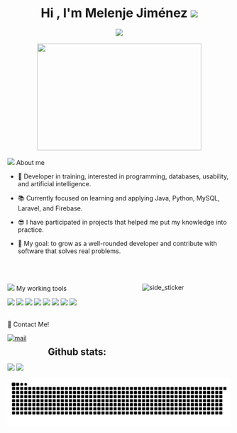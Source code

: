 <h1 align="center">Hi , I'm Melenje Jiménez <img src="https://media.giphy.com/media/hvRJCLFzcasrR4ia7z/giphy.gif" width="35"></h1>
<p align="center">
<a href="https://github.com/DenverCoder1/readme-typing-svg"><img src="https://readme-typing-svg.herokuapp.com?font=Time+New+Roman&color=%23C8BE25&size=25&center=true&vCenter=true&width=600&height=100&lines=Software+Engineer+@MelenjeJimenez_07;Computer+Science+Student;Competitive+Programmer;FUP"></a>
  <!--🖼️RICK-->
<p align="center">
<img src="https://c.tenor.com/p7IgwS17V0sAAAAC/rtj-rick-and-morty.gif" height="240" width="370">
</p>
<picture><img src = "https://github.com/7oSkaaa/7oSkaaa/blob/main/Images/about_me.gif?raw=true" width = 50px></picture> About me

<br>

- 🔧 Developer in training, interested in programming, databases, usability, and artificial intelligence.

- 📚 Currently focused on learning and applying Java, Python, MySQL, Laravel, and Firebase.
  
- 😎 I have participated in projects that helped me put my knowledge into practice.
  
- 🎯 My goal: to grow as a well-rounded developer and contribute with software that solves real problems.
<br><br>
<br><br>
<img align="right" width=200px height=200px alt="side_sticker" src="https://media.giphy.com/media/TEnXkcsHrP4YedChhA/giphy.gif" />

<img src="https://media.giphy.com/media/iY8CRBdQXODJSCERIr/giphy.gif" width="30px">&nbsp;My working tools

<img src="https://img.shields.io/badge/c++%20-%2300599C.svg?&style=for-the-badge&logo=c%2B%2B&ogoColor=white"/> <img src="https://img.shields.io/badge/c%23%20-%23239120.svg?&style=for-the-badge&logo=c-sharp&logoColor=white"/> <img src="https://img.shields.io/badge/python%20-%2314354C.svg?&style=for-the-badge&logo=python&logoColor=white"/>
 <img src="https://img.shields.io/badge/html5%20-%23E34F26.svg?&style=for-the-badge&logo=html5&logoColor=white"/> <img src="https://img.shields.io/badge/css3%20-%231572B6.svg?&style=for-the-badge&logo=css3&logoColor=white"/>
<img src="https://img.shields.io/badge/git%20-%23F05033.svg?&style=for-the-badge&logo=git&logoColor=white"/> <img src="https://img.shields.io/badge/github%20-%23121011.svg?&style=for-the-badge&logo=github&logoColor=white"/>
<img src="https://img.shields.io/badge/javascript%20-%23323330.svg?&style=for-the-badge&logo=javascript&logoColor=%23F7DF1E"/> 

<br>📩 Contact Me!</br>

  <a href="mailto:melenjejimenez6@gmail.com" target="_blank">
    <img src="https://img.shields.io/badge/Gmail-melenjejimenez6%40gmail.com-EA4335?style=for-the-badge&logo=gmail&logoColor=white" alt="mail" style="margin-bottom: 5px;" />
  </a>


<h2 align="center" style="margin: 5px 10px;">Github stats:</h2>

[![](https://github-readme-stats.vercel.app/api?username=MelenjeJimenez07&show_icons=true&theme=tokyonight&hide_border=true&locale=en)](https://github.com/MelenjeJimenez07)
[![](https://github-readme-streak-stats.herokuapp.com/?user=MelenjeJimenez07&theme=material-palenight)](https://github.com/MelenjeJimenez07)
</div>

	
<p align = "center">
	<img src = "https://github.com/7oSkaaa/7oSkaaa/blob/output/github-contribution-grid-snake.svg?" alt = "Snake Game"/>
</p>

